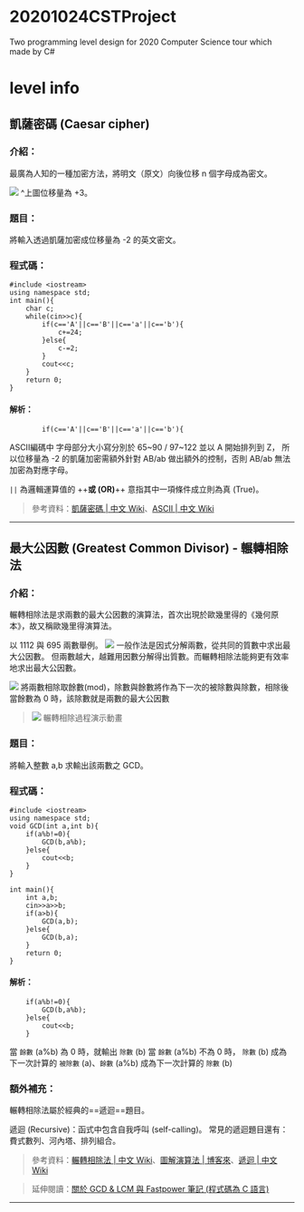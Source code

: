 # 20201024CSTProject
Two programming level design for 2020 Computer Science tour which made by C#

# level info

## 凱薩密碼 (Caesar cipher)

### 介紹：

最廣為人知的一種加密方法，將明文（原文）向後位移 n 個字母成為密文。

![](https://upload.wikimedia.org/wikipedia/commons/thumb/2/2b/Caesar3.svg/1920px-Caesar3.svg.png)
^上圖位移量為 +3。

### 題目：

將輸入透過凱薩加密成位移量為 -2 的英文密文。

### 程式碼：
```cpp=
#include <iostream>
using namespace std;
int main(){
    char c;
    while(cin>>c){
        if(c=='A'||c=='B'||c=='a'||c=='b'){ 
            c+=24;
        }else{
            c-=2;
        }
        cout<<c;
    }
    return 0;
}
```
#### 解析：
```cpp=6
        if(c=='A'||c=='B'||c=='a'||c=='b'){ 
```
ASCII編碼中 字母部分大小寫分別於 65~90 / 97~122 並以 A 開始排列到 Z，
所以位移量為 -2 的凱薩加密需額外針對 AB/ab 做出額外的控制，否則 AB/ab 無法加密為對應字母。

`||` 為邏輯運算值的 ++**或 (OR)**++ 意指其中一項條件成立則為真 (True)。



> 參考資料：[凱薩密碼 | 中文 Wiki](https://zh.wikipedia.org/wiki/%E5%87%B1%E6%92%92%E5%AF%86%E7%A2%BC)、[ASCII | 中文 Wiki](https://zh.wikipedia.org/wiki/ASCII)
---
## 最大公因數 (Greatest Common Divisor) - 輾轉相除法

### 介紹：

輾轉相除法是求兩數的最大公因數的演算法，首次出現於歐幾里得的《幾何原本》，故又稱歐幾里得演算法。

以 1112 與 695 兩數舉例。
![](https://i.imgur.com/4u4IEIX.png)
一般作法是因式分解兩數，從共同的質數中求出最大公因數。
但兩數越大，越難用因數分解得出質數。而輾轉相除法能夠更有效率地求出最大公因數。

![](https://i.imgur.com/vUhXY1t.png)
將兩數相除取餘數(mod)，除數與餘數將作為下一次的被除數與除數，相除後當餘數為 0 時，該除數就是兩數的最大公因數
>![](https://i.imgur.com/4FJFxn3.gif)
輾轉相除過程演示動畫

### 題目：

將輸入整數 a,b 求輸出該兩數之 GCD。

### 程式碼：
```cpp=
#include <iostream>
using namespace std;
void GCD(int a,int b){
    if(a%b!=0){
        GCD(b,a%b);
    }else{
        cout<<b;
    }
}

int main(){
    int a,b;
    cin>>a>>b;
    if(a>b){
        GCD(a,b);
    }else{
        GCD(b,a);
    }
    return 0;
}
```
#### 解析：
```cpp=3
    if(a%b!=0){
        GCD(b,a%b);
    }else{
        cout<<b;
    }
```
當 `餘數` (a%b) 為 0 時，就輸出 `除數` (b)
當 `餘數` (a%b) 不為 0 時，
`除數` (b) 成為下一次計算的 `被除數` (a)、`餘數` (a%b) 成為下一次計算的 `除數` (b)

### 額外補充：
輾轉相除法屬於經典的==遞迴==題目。

遞迴 (Recursive)：函式中包含自我呼叫 (self-calling)。
常見的遞迴題目還有：費式數列、河內塔、排列組合。

> 參考資料：[輾轉相除法 | 中文 Wiki](https://zh.wikipedia.org/wiki/%E8%BC%BE%E8%BD%89%E7%9B%B8%E9%99%A4%E6%B3%95)、[圖解演算法 | 博客來](https://www.books.com.tw/products/0010771263?gclid=Cj0KCQjwi7DtBRCLARIsAGCJWBpXQxRyhkrFhxl_zTjoJQMaPzipbDbDGVx66WlIV8DZoXVMqWHGt58aAnYKEALw_wcB)、[遞迴 | 中文 Wiki](https://zh.wikipedia.org/wiki/%E9%80%92%E5%BD%92)

> 延伸閱讀：[關於 GCD & LCM 與 Fastpower 筆記 (程式碼為 C 語言)](https://hackmd.io/@LpxP4PXkRH6K6mdUSl0_Vw/Hybtd9yFX)

---
